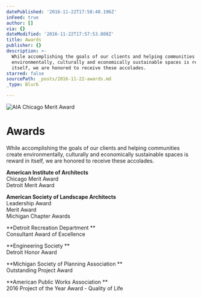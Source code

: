 ```yaml
---
datePublished: '2016-11-22T17:58:40.196Z'
inFeed: true
author: []
via: {}
dateModified: '2016-11-22T17:57:53.808Z'
title: Awards
publisher: {}
description: >-
  While accomplishing the goals of our clients and helping communities create
  environmentally, culturally and economically sustainable spaces is reward in
  itself, we are honored to receive these accolades.
starred: false
sourcePath: _posts/2016-11-22-awards.md
_type: Blurb

---
```

![AIA Chicago Merit Award](https://the-grid-user-content.s3-us-west-2.amazonaws.com/15fca813-057c-482d-ac84-c928a62ecc46.jpg)

# **Awards**

While accomplishing the goals of our clients and helping communities create environmentally, culturally and economically sustainable spaces is reward in itself, we are honored to receive these accolades.

**American Institute of Architects**  
Chicago Merit Award   
Detroit Merit Award

**American Society of Landscape Architects**  
Leadership Award   
Merit Award  
Michigan Chapter Awards

**Detroit Recreation Department **  
Consultant Award of Excellence

**Engineering Society **  
Detroit Honor Award

**Michigan Society of Planning Association **  
Outstanding Project Award

**American Public Works Association **  
2016 Project of the Year Award - Quality of Life